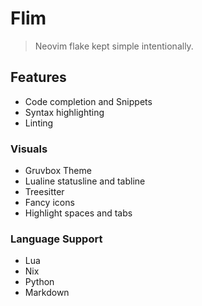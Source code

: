 # Flim

> Neovim flake kept simple intentionally.

## Features

- Code completion and Snippets
- Syntax highlighting
- Linting

### Visuals

- Gruvbox Theme
- Lualine statusline and tabline
- Treesitter
- Fancy icons
- Highlight spaces and tabs

### Language Support

- Lua
- Nix
- Python
- Markdown

